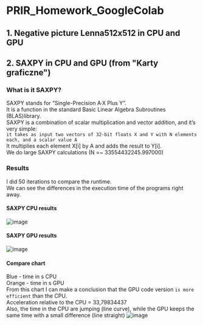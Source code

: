# PRIR_Homework_GoogleColab
## 1. Negative picture Lenna512x512 in CPU and GPU

## 2. SAXPY in CPU and GPU (from "Karty graficzne")
### What is it SAXPY?
SAXPY stands for “Single-Precision A·X Plus Y”. \
It is a function in the standard Basic Linear Algebra Subroutines (BLAS)library.\
SAXPY is a combination of scalar multiplication and vector addition, and it’s very simple:\
```it takes as input two vectors of 32-bit floats X and Y with N elements each, and a scalar value A``` \
It multiplies each element X[i] by A and adds the result to Y[i].\
We do large SAXPY calculations (N =~ 33554432245.997000)
### Results
I did 50 iterations to compare the runtime.\
We can see the differences in the execution time of the programs right away.
#### SAXPY CPU results
![image](https://user-images.githubusercontent.com/72127610/146678934-b2d0e058-a39d-4bcd-982b-8536a40efeb0.png)
#### SAXPY GPU results
![image](https://user-images.githubusercontent.com/72127610/146678952-73be4fbd-d05f-4f9e-a1d4-9121b18aac88.png)
#### Compare chart
Blue - time in s CPU\
Orange - time in s GPU\
From this chart I can make a conclusion that the GPU code version ```is more efficient``` than the CPU.\
Acceleration relative to the CPU = 33,79834437\
Also, the time in the CPU are jumping (line curve), while the GPU keeps the same time with a small difference (line straight)
![image](https://user-images.githubusercontent.com/72127610/146680766-beca18a7-4caf-466f-8353-168a59474a1e.png)

